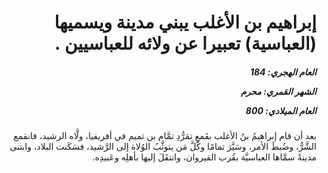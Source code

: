 <h1 dir="rtl">إبراهيم بن الأغلب يبني مدينة ويسميها (العباسية) تعبيرا عن ولائه للعباسيين .</h1>

<h5 dir="rtl">العام الهجري:  184

الشهر القمري: محرم

العام الميلادي: 800</h5>

<p dir="rtl">بعد أن قام إبراهيمُ بنُ الأغلب بقَمعِ تمَرُّدِ تمَّام بن تميم في أفريقيا، ولَّاه الرشيد، فانقمع الشَّرُّ، وضُبطَ الأمر، وسَيَّرَ تمامًا وكُلَّ مَن يتوثَّبُ الوُلاة إلى الرَّشيد، فسَكَنت البلاد، وابتنى مدينةً سمَّاها العباسيَّة بقُرب القيروان، وانتقَلَ إليها بأهلِه وعَبيدِه.</p></br>
